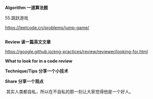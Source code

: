 **Algorithm 一道算法题**



55.跳跃游戏

https://leetcode.cn/problems/jump-game/

```java

```



**Review 读一篇英文文章**

https://google.github.io/eng-practices/review/reviewer/looking-for.html

**What to look for in a code review**





**Technique/Tips 分享一个小技术**





**Share 分享一个观点**



​		其实人类都自私，所以在不自私的那一刻让大家觉得他是一个好人。
